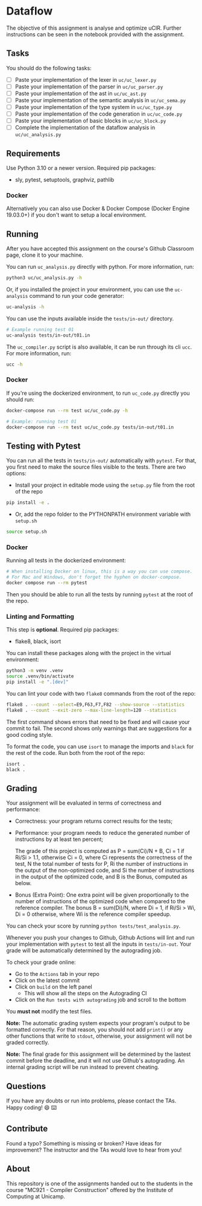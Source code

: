 # Dataflow

The objective of this assignment is analyse and optimize uCIR.
Further instructions can be seen in the notebook provided with the assignment.

## Tasks

You should do the following tasks:

- [ ] Paste your implementation of the lexer in `uc/uc_lexer.py`
- [ ] Paste your implementation of the parser in `uc/uc_parser.py`
- [ ] Paste your implementation of the ast in `uc/uc_ast.py`
- [ ] Paste your implementation of the semantic analysis in `uc/uc_sema.py`
- [ ] Paste your implementation of the type system in `uc/uc_type.py`
- [ ] Paste your implementation of the code generation in `uc/uc_code.py`
- [ ] Paste your implementation of basic blocks in `uc/uc_block.py`
- [ ] Complete the implementation of the dataflow analysis in `uc/uc_analysis.py`

## Requirements

Use Python 3.10 or a newer version.
Required pip packages:
- sly, pytest, setuptools, graphviz, pathlib

### Docker
Alternatively you can also use Docker & Docker Compose (Docker Engine 19.03.0+) if you don't
want to setup a local environment.

## Running

After you have accepted this assignment on the course's Github Classroom page,
clone it to your machine.

You can run `uc_analysis.py` directly with python. For more information, run:
```sh
python3 uc/uc_analysis.py -h
```

Or, if you installed the project in your environment, you can use the `uc-analysis`
command to run your code generator:

```sh
uc-analysis -h
```

You can use the inputs available inside
the `tests/in-out/` directory.

```sh
# Example running test 01
uc-analysis tests/in-out/t01.in
```

The `uc_compiler.py` script is also available, it can be run through its cli `ucc`.
For more information, run:
```sh
ucc -h
```

### Docker
If you're using the dockerized environment, to run `uc_code.py` directly you should run:
```sh
docker-compose run --rm test uc/uc_code.py -h
``` 

```sh
# Example: running test 01
docker-compose run --rm test uc/uc_code.py tests/in-out/t01.in
``` 

## Testing with Pytest

You can run all the tests in `tests/in-out/` automatically with `pytest`. For
that, you first need to make the source files visible to the tests. There are
two options:
- Install your project in editable mode using the `setup.py` file from the root
  of the repo
```sh
pip install -e .
```
- Or, add the repo folder to the PYTHONPATH environment variable with `setup.sh`
```sh
source setup.sh
```

### Docker
Running all tests in the dockerized environment:
```sh
# When installing Docker on linux, this is a way you can use compose.
# For Mac and Windows, don't forget the hyphen on docker-compose.
docker compose run --rm pytest
``` 

Then you should be able to run all the tests by running `pytest` at the root
of the repo.

### Linting and Formatting

This step is **optional**. Required pip packages:
- flake8, black, isort

You can install these packages along with the project in the virtual environment:
```sh
python3 -m venv .venv
source .venv/bin/activate
pip install -e ".[dev]"
```
You can lint your code with two `flake8` commands from the root of the repo:
```sh
flake8 . --count --select=E9,F63,F7,F82 --show-source --statistics
flake8 . --count --exit-zero --max-line-length=120 --statistics
```

The first command shows errors that need to be fixed and will cause your
commit to fail. The second shows only warnings that are suggestions for
a good coding style.

To format the code, you can use `isort` to manage the imports and `black`
for the rest of the code. Run both from the root of the repo:
```sh
isort .
black .
```
## Grading

Your assignment will be evaluated in terms of correctness and performance:

- Correctness: your program returns correct results for the tests;
- Performance: your program needs to reduce the generated number of instructions by at least ten percent;
  
  The grade of this project is computed as P = sum(Ci)/N + B,
  Ci = 1 if Ri/Si > 1.1, otherwise Ci = 0, 
  where Ci represents the correctness of the test, N the total number of tests for P,
  Ri the number of instructions in the output of the non-optimized code, 
  and Si the number of instructions in the output of the optimized code, 
  and B is the Bonus, computed as below.

- Bonus (Extra Point): One extra point will be given proportionally to the
  number of instructions of the optimized code when compared to the reference compiler. 
  The bonus B = sum(Di)/N, where Di = 1, if Ri/Si > Wi, Di = 0 otherwise, 
  where Wi is the reference compiler speedup.

You can check your score by running `python tests/test_analysis.py`.

Whenever you push your changes to Github, Github Actions will lint and run your
implementation with `pytest` to test all the inputs in `tests/in-out`.
Your grade will be automatically determined by the autograding job.

To check your grade online:
- Go to the `Actions` tab in your repo
- Click on the latest commit
- Click on `build` on the left panel
    - This will show all the steps on the Autograding CI
- Click on the `Run tests with autograding` job and scroll to the bottom

You **must not** modify the test files.

**Note:** The automatic grading system expects your program's output to be
formatted correctly. For that reason, you should not add `print()` or any other
functions that write to `stdout`, otherwise, your assignment will not be graded
correctly.

**Note:** The final grade for this assignment will be determined by the lastest
commit before the deadline, and it will not use Github's autograding.
An internal grading script will be run instead to prevent cheating.

## Questions

If you have any doubts or run into problems, please contact the TAs.    
Happy coding! :smile: :keyboard:

## Contribute

Found a typo? Something is missing or broken? Have ideas for improvement? The
instructor and the TAs would love to hear from you!

## About

This repository is one of the assignments handed out to the students in the course
"MC921 - Compiler Construction" offered by the Institute of
Computing at Unicamp.

